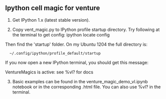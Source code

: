 Ipython cell magic for venture
----------

1. Get IPython 1.x (latest stable version).

2. Copy vent_magic.py to IPython profile startup directory. Try following
at the terminal to get config: 
   ipython locate config

Then find the 'startup' folder. On my Ubuntu 1204 the full directory is:

      ~/.config/ipython/profile_default/startup

If you now open a new IPython terminal, you should get this  message:

   VentureMagics is active: see %vl? for docs



3. Basic examples can be found in the venture_magic_demo_vl.ipynb notebook 
or in the corresponding .html file. You can also use %vl? in the terminal.